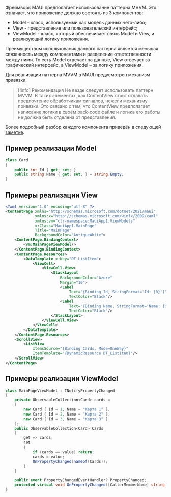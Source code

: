 Фреймворк MAUI предполагает использование паттерна MVVM. Это означает, что приложение должно состоять из 3 компонентов: 
* Model - класс, используемый как модель данных чего-либо;
* View - представление или пользовательский интерфейс;
* ViewModel - класс, который обеспечивает связь Model и View, и реализующий логику приложения.

Преимуществом использования данного паттерна является меньшая связанность между компонентами и разделение ответственности между ними. То есть Model отвечает за данные, View отвечает за графический интерфейс, а ViewModel – за логику приложения.

Для реализации паттерна MVVM в MAUI предусмотрен механизм привязки.

> [!info] Рекомендация
> Не везде следует использовать паттерн MVVM. В таких элементах, как ContentView стоит отдавать предпочтение обработчикам сигналов, нежели механизму привязки. Это связано с тем, что ContentView предполагает написание логики в своём back-code файле и логика его работы не должна быть отделена от представления.

Более подробный разбор каждого компонента приведён в следующей [заметке](/NET%20MAUI/MVVM/Привязка.md).

## Пример реализации Model

```csharp
class Card
{
    public int Id { get; set; }
    public string Name { get; set; } = string.Empty;
}
```

## Примеры реализации View

```xml
<?xml version="1.0" encoding="utf-8" ?>
<ContentPage xmlns="http://schemas.microsoft.com/dotnet/2021/maui"
             xmlns:x="http://schemas.microsoft.com/winfx/2009/xaml"
             xmlns:vm="clr-namespace:MauiApp1.ViewModels"
             x:Class="MauiApp1.MainPage"
             Title="MainPage"
             BackgroundColor="AntiqueWhite">
    <ContentPage.BindingContext>
        <vm:MainPageViewModel/>
    </ContentPage.BindingContext>
    <ContentPage.Resources>
        <DataTemplate x:Key="DT_ListItem">
            <ViewCell>
                <ViewCell.View>
                    <StackLayout 
                        BackgroundColor="Azure"
                        Margin="10">
                        <Label 
                            Text="{Binding Id, StringFormat='Id: {0}'}"
                            TextColor="Black"/>
                        <Label 
                            Text="{Binding Name, StringFormat='Name: {0}'}"
                            TextColor="Black"/>
                    </StackLayout>
                </ViewCell.View>
            </ViewCell>
        </DataTemplate>
    </ContentPage.Resources>
    <ScrollView>
        <ListView
            ItemsSource="{Binding Cards, Mode=OneWay}"
            ItemTemplate="{DynamicResource DT_ListItem}"/>
    </ScrollView>
</ContentPage>
```

## Примеры реализации ViewModel

```csharp
class MainPageViewModel : INotifyPropertyChanged
{
    private ObservableCollection<Card> cards =
    [
        new Card { Id = 1, Name = "Карта 1" },
        new Card { Id = 2, Name = "Карта 2" },
        new Card { Id = 3, Name = "Карта 3" }
    ];
	public ObservableCollection<Card> Cards
    {
        get => cards;
        set 
        {
            if (cards == value) return;
            cards = value;
            OnPropertyChanged(nameof(Cards));
        }
    }

    public event PropertyChangedEventHandler? PropertyChanged;
    protected virtual void OnPropertyChanged([CallerMemberName] string propertyName = null) => PropertyChanged?.Invoke(this, new PropertyChangedEventArgs(propertyName));
}
```
